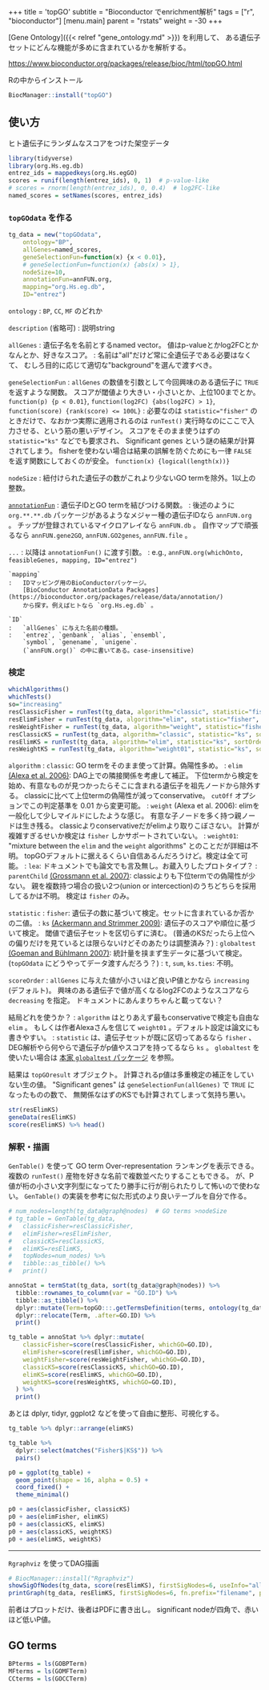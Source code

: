 +++
title = 'topGO'
subtitle = "Bioconductor でenrichment解析"
tags = ["r", "bioconductor"]
[menu.main]
  parent = "rstats"
  weight = -30
+++

[Gene Ontology]({{< relref "gene_ontology.md" >}}) を利用して、
ある遺伝子セットにどんな機能が多めに含まれているかを解析する。

<https://www.bioconductor.org/packages/release/bioc/html/topGO.html>

Rの中からインストール

```r
BiocManager::install("topGO")
```

## 使い方

ヒト遺伝子にランダムなスコアをつけた架空データ

```r
library(tidyverse)
library(org.Hs.eg.db)
entrez_ids = mappedkeys(org.Hs.egGO)
scores = runif(length(entrez_ids), 0, 1)  # p-value-like
# scores = rnorm(length(entrez_ids), 0, 0.4)  # log2FC-like
named_scores = setNames(scores, entrez_ids)
```

### `topGOdata` を作る

```r
tg_data = new("topGOdata",
    ontology="BP",
    allGenes=named_scores,
    geneSelectionFun=function(x) {x < 0.01},
    # geneSelectionFun=function(x) {abs(x) > 1},
    nodeSize=10,
    annotationFun=annFUN.org,
    mapping="org.Hs.eg.db",
    ID="entrez")
```

`ontology`
:   `BP`, `CC`, `MF` のどれか

`description` (省略可)
:   説明string

`allGenes`
:   遺伝子名を名前とするnamed vector。
    値はp-valueとかlog2FCとかなんとか、好きなスコア。
:   名前は"all"だけど常に全遺伝子である必要はなくて、
    むしろ目的に応じて適切な"background"を選んで渡すべき。

`geneSelectionFun`
:   `allGenes` の数値を引数として今回興味のある遺伝子に `TRUE` を返すような関数。
    スコアが閾値より大きい・小さいとか、上位100までとか。
    `function(p) {p < 0.01}`,
    `function(log2FC) {abs(log2FC) > 1}`,
    `function(score) {rank(score) <= 100L}`
:   必要なのは `statistic="fisher"` のときだけで、なおかつ実際に適用されるのは
    `runTest()` 実行時なのにここで入力させる、という筋の悪いデザイン。
    スコアをそのまま使うはずの `statistic="ks"` などでも要求され、
    Significant genes という謎の結果が計算されてしまう。
    fisherを使わない場合は結果の誤解を防ぐためにも一律 `FALSE` を返す関数にしておくのが安全。
    `function(x) {logical(length(x))}`

`nodeSize`
:   紐付けられた遺伝子の数がこれより少ないGO termを除外。1以上の整数。

[`annotationFun`](https://www.rdocumentation.org/packages/topGO/topics/annFUN)
:   遺伝子IDとGO termを結びつける関数。
:   後述のように `org.**.**.db` パッケージがあるようなメジャー種の遺伝子IDなら `annFUN.org` 。
    チップが登録されているマイクロアレイなら `annFUN.db` 。
    自作マップで頑張るなら `annFUN.gene2GO`, `annFUN.GO2genes`, `annFUN.file` 。

`...`
:   以降は `annotationFun()` に渡す引数。
:   e.g., `annFUN.org(whichOnto, feasibleGenes, mapping, ID="entrez")`

    `mapping`
    :   IDマッピング用のBioConductorパッケージ。
        [BioConductor AnnotationData Packages](https://bioconductor.org/packages/release/data/annotation/)
        から探す。例えばヒトなら `org.Hs.eg.db` 。

    `ID`
    :   `allGenes` に与えた名前の種類。
    :   `entrez`, `genbank`, `alias`, `ensembl`,
        `symbol`, `genename`, `unigene`.
        (`annFUN.org()` の中に書いてある。case-insensitive)


### 検定

```r
whichAlgorithms()
whichTests()
so="increasing"
resClassicFisher = runTest(tg_data, algorithm="classic", statistic="fisher", sortOrder=so)
resElimFisher = runTest(tg_data, algorithm="elim", statistic="fisher", sortOrder=so)
resWeightFisher = runTest(tg_data, algorithm="weight", statistic="fisher", sortOrder=so)
resClassicKS = runTest(tg_data, algorithm="classic", statistic="ks", sortOrder=so)
resElimKS = runTest(tg_data, algorithm="elim", statistic="ks", sortOrder=so)
resWeightKS = runTest(tg_data, algorithm="weight01", statistic="ks", sortOrder=so)
```

`algorithm`
:   `classic`: GO termをそのまま使って計算。偽陽性多め。
:   `elim` [(Alexa et al. 2006)](https://doi.org/10.1093/bioinformatics/btl140):
    DAG上での隣接関係を考慮して補正。
    下位termから検定を始め、有意なものが見つかったらそこに含まれる遺伝子を祖先ノードから除外する。
    classicに比べて上位termの偽陽性が減ってconservative。
    `cutOff` オプションでこの判定基準を 0.01 から変更可能。
:   `weight` (Alexa et al. 2006):
    elimを一般化して少しマイルドにしたような感じ。
    有意な子ノードを多く持つ親ノードは生き残る。
    classicよりconservativeだがelimより取りこぼさない。
    計算が複雑すぎるせいか検定は `fisher` しかサポートされていない。
:   `weight01`: "mixture between the `elim` and the `weight` algorithms"
    とのことだが詳細は不明。
    topGOデフォルトに据えるくらい自信あるんだろうけど。検定は全て可能。
:   `lea`: ドキュメントでも論文でも言及無し。お蔵入りしたプロトタイプ？
:   `parentChild` [(Grossmann et al. 2007)](https://doi.org/10.1093/bioinformatics/btm440):
    classicよりも下位termでの偽陽性が少ない。
    親を複数持つ場合の扱い2つ(union or intercection)のうちどちらを採用してるかは不明。
    検定は `fisher` のみ。

`statistic`
:   `fisher`: 遺伝子の数に基づいて検定。セットに含まれているか否かの二値。
:   `ks` [(Ackermann and Strimmer 2009)](https://doi.org/10.1186/1471-2105-10-47):
    遺伝子のスコアや順位に基づいて検定。
    閾値で遺伝子セットを区切らずに済む。
    (普通のKSだったら上位への偏りだけを見ているとは限らないけどそのあたりは調整済み？)
:   `globaltest` [(Goeman and Bühlmann 2007)](https://doi.org/10.1093/bioinformatics/btm051):
    統計量を挟まず生データに基づいて検定。
    (`topGOdata` にどうやってデータ渡すんだろう？)
:   `t`, `sum`, `ks.ties`: 不明。

`scoreOrder`
:   `allGenes` に与えた値が小さいほど良いP値とかなら `increasing` (デフォルト)。
    興味のある遺伝子で値が高くなるlog2FCのようなスコアなら `decreasing` を指定。
    ドキュメントにあんまりちゃんと載ってない？

結局どれを使うか？
:   `algorithm` はとりあえず最もconservativeで検定も自由な `elim` 。
    もしくは作者Alexaさんを信じて `weight01` 。デフォルト設定は論文にも書きやすい。
:   `statistic` は、遺伝子セットが既に区切ってあるなら `fisher` 、
    DEG解析やら何やらで遺伝子がp値やスコアを持ってるなら `ks` 。
    `globaltest` を使いたい場合は
    [本家 `globaltest` パッケージ](http://bioconductor.org/packages/release/bioc/html/globaltest.html)
    を参照。

結果は `topGOresult` オブジェクト。
計算されるp値は多重検定の補正をしていない生の値。
"Significant genes" は `geneSelectionFun(allGenes)` で `TRUE` になったものの数で、
無関係なはずのKSでも計算されてしまって気持ち悪い。

```r
str(resElimKS)
geneData(resElimKS)
score(resElimKS) %>% head()
```

### 解釈・描画

`GenTable()` を使って GO term Over-representation ランキングを表示できる。
複数の `runTest()` 産物を好きな名前で複数並べたりすることもできる。
が、P値が桁の小さい文字列型になってたり勝手に行が削られたりして怖いので使わない。
`GenTable()` の実装を参考に似た形式のより良いテーブルを自分で作る。

```r
# num_nodes=length(tg_data@graph@nodes)  # GO terms >nodeSize
# tg_table = GenTable(tg_data,
#   classicFisher=resClassicFisher,
#   elimFisher=resElimFisher,
#   classicKS=resClassicKS,
#   elimKS=resElimKS,
#   topNodes=num_nodes) %>%
#   tibble::as_tibble() %>%
#   print()

annoStat = termStat(tg_data, sort(tg_data@graph@nodes)) %>%
  tibble::rownames_to_column(var = "GO.ID") %>%
  tibble::as_tibble() %>%
  dplyr::mutate(Term=topGO:::.getTermsDefinition(terms, ontology(tg_data), 65535L)) %>%
  dplyr::relocate(Term, .after=GO.ID) %>%
  print()

tg_table = annoStat %>% dplyr::mutate(
    classicFisher=score(resClassicFisher, whichGO=GO.ID),
    elimFisher=score(resElimFisher, whichGO=GO.ID),
    weightFisher=score(resWeightFisher, whichGO=GO.ID),
    classicKS=score(resClassicKS, whichGO=GO.ID),
    elimKS=score(resElimKS, whichGO=GO.ID),
    weightKS=score(resWeightKS, whichGO=GO.ID),
  ) %>%
  print()
```

あとは dplyr, tidyr, ggplot2 などを使って自由に整形、可視化する。

```r
tg_table %>% dplyr::arrange(elimKS)

tg_table %>%
  dplyr::select(matches("Fisher$|KS$")) %>%
  pairs()

p0 = ggplot(tg_table) +
  geom_point(shape = 16, alpha = 0.5) +
  coord_fixed() +
  theme_minimal()

p0 + aes(classicFisher, classicKS)
p0 + aes(elimFisher, elimKS)
p0 + aes(classicKS, elimKS)
p0 + aes(classicKS, weightKS)
p0 + aes(elimKS, weightKS)
```

---

`Rgraphviz` を使ってDAG描画

```r
# BiocManager::install("Rgraphviz")
showSigOfNodes(tg_data, score(resElimKS), firstSigNodes=6, useInfo="all")
printGraph(tg_data, resElimKS, firstSigNodes=6, fn.prefix="filename", pdfSW=TRUE)
```

前者はプロットだけ、後者はPDFに書き出し。
significant nodeが四角で、赤いほど低いP値。

## GO terms

```r
BPterms = ls(GOBPTerm)
MFterms = ls(GOMFTerm)
CCterms = ls(GOCCTerm)
```
